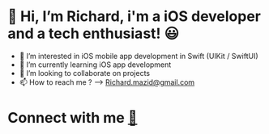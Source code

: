 # 👋 Hi, I’m Richard, i'm a iOS developer and a tech enthusiast! 😃
- 👀 I’m interested in iOS mobile app development in Swift (UIKit / SwiftUI)
- 🌱 I’m currently learning iOS app development
- 🤝 I’m looking to collaborate on projects
- 📫 How to reach me ? --> Richard.mazid@gmail.com

# Connect with me [🤝](https://www.linkedin.com/in/richard-mazid/)

<!---
RichardMzd/RichardMzd is a ✨ special ✨ repository because its `README.md` (this file) appears on your GitHub profile.
You can click the Preview link to take a look at your changes.
--->
